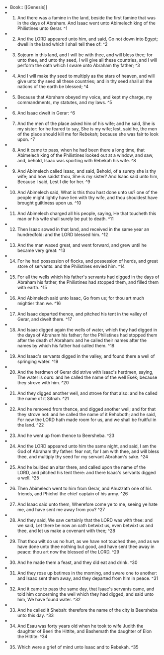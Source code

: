 - Book:: [[Genesis]]
- 1. And there was a famine in the land, beside the first famine that was in the days of Abraham. And Isaac went unto Abimelech king of the Philistines unto Gerar. ^1
- 2. And the LORD appeared unto him, and said, Go not down into Egypt; dwell in the land which I shall tell thee of: ^2
- 3. Sojourn in this land, and I will be with thee, and will bless thee; for unto thee, and unto thy seed, I will give all these countries, and I will perform the oath which I sware unto Abraham thy father; ^3
- 4. And I will make thy seed to multiply as the stars of heaven, and will give unto thy seed all these countries; and in thy seed shall all the nations of the earth be blessed; ^4
- 5. Because that Abraham obeyed my voice, and kept my charge, my commandments, my statutes, and my laws. ^5
- 6. And Isaac dwelt in Gerar: ^6
- 7. And the men of the place asked him of his wife; and he said, She is my sister: for he feared to say, She is my wife; lest, said he, the men of the place should kill me for Rebekah; because she was fair to look upon. ^7
- 8. And it came to pass, when he had been there a long time, that Abimelech king of the Philistines looked out at a window, and saw, and, behold, Isaac was sporting with Rebekah his wife. ^8
- 9. And Abimelech called Isaac, and said, Behold, of a surety she is thy wife; and how saidst thou, She is my sister? And Isaac said unto him, Because I said, Lest I die for her. ^9
- 10. And Abimelech said, What is this thou hast done unto us? one of the people might lightly have lien with thy wife, and thou shouldest have brought guiltiness upon us. ^10
- 11. And Abimelech charged all his people, saying, He that toucheth this man or his wife shall surely be put to death. ^11
- 12. Then Isaac sowed in that land, and received in the same year an hundredfold: and the LORD blessed him. ^12
- 13. And the man waxed great, and went forward, and grew until he became very great: ^13
- 14. For he had possession of flocks, and possession of herds, and great store of servants: and the Philistines envied him. ^14
- 15. For all the wells which his father's servants had digged in the days of Abraham his father, the Philistines had stopped them, and filled them with earth. ^15
- 16. And Abimelech said unto Isaac, Go from us; for thou art much mightier than we. ^16
- 17. And Isaac departed thence, and pitched his tent in the valley of Gerar, and dwelt there. ^17
- 18. And Isaac digged again the wells of water, which they had digged in the days of Abraham his father; for the Philistines had stopped them after the death of Abraham: and he called their names after the names by which his father had called them. ^18
- 19. And Isaac's servants digged in the valley, and found there a well of springing water. ^19
- 20. And the herdmen of Gerar did strive with Isaac's herdmen, saying, The water is ours: and he called the name of the well Esek; because they strove with him. ^20
- 21. And they digged another well, and strove for that also: and he called the name of it Sitnah. ^21
- 22. And he removed from thence, and digged another well; and for that they strove not: and he called the name of it Rehoboth; and he said, For now the LORD hath made room for us, and we shall be fruitful in the land. ^22
- 23. And he went up from thence to Beersheba. ^23
- 24. And the LORD appeared unto him the same night, and said, I am the God of Abraham thy father: fear not, for I am with thee, and will bless thee, and multiply thy seed for my servant Abraham's sake. ^24
- 25. And he builded an altar there, and called upon the name of the LORD, and pitched his tent there: and there Isaac's servants digged a well. ^25
- 26. Then Abimelech went to him from Gerar, and Ahuzzath one of his friends, and Phichol the chief captain of his army. ^26
- 27. And Isaac said unto them, Wherefore come ye to me, seeing ye hate me, and have sent me away from you? ^27
- 28. And they said, We saw certainly that the LORD was with thee: and we said, Let there be now an oath betwixt us, even betwixt us and thee, and let us make a covenant with thee; ^28
- 29. That thou wilt do us no hurt, as we have not touched thee, and as we have done unto thee nothing but good, and have sent thee away in peace: thou art now the blessed of the LORD. ^29
- 30. And he made them a feast, and they did eat and drink. ^30
- 31. And they rose up betimes in the morning, and sware one to another: and Isaac sent them away, and they departed from him in peace. ^31
- 32. And it came to pass the same day, that Isaac's servants came, and told him concerning the well which they had digged, and said unto him, We have found water. ^32
- 33. And he called it Shebah: therefore the name of the city is Beersheba unto this day. ^33
- 34. And Esau was forty years old when he took to wife Judith the daughter of Beeri the Hittite, and Bashemath the daughter of Elon the Hittite: ^34
- 35. Which were a grief of mind unto Isaac and to Rebekah. ^35
